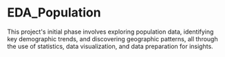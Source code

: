 # EDA_Population
This project's initial phase involves exploring population data, identifying key demographic trends, and discovering geographic patterns, all through the use of statistics, data visualization, and data preparation for insights.
